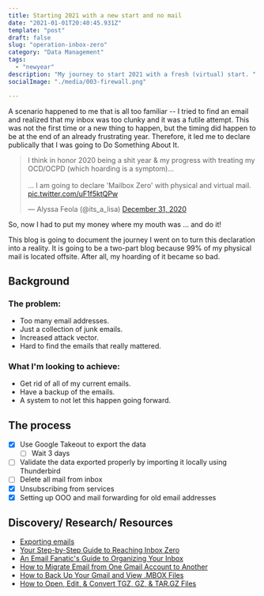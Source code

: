 ```yaml
---
title: Starting 2021 with a new start and no mail
date: "2021-01-01T20:40:45.931Z"
template: "post"
draft: false
slug: "operation-inbox-zero"
category: "Data Management"
tags:
  - "newyear"
description: "My journey to start 2021 with a fresh (virtual) start. "
socialImage: "./media/003-firewall.png"

---
```

A scenario happened to me that is all too familiar -- I tried to find an email and realized that my inbox was too clunky and it was a futile attempt. This was not the first time or a new thing to happen, but the timing did happen to be at the end of an already frustrating year. Therefore, it led me to declare publically that I was going to Do Something About It. 

<blockquote class="twitter-tweet"><p lang="en" dir="ltr">I think in honor 2020 being a shit year &amp; my progress with treating my OCD/OCPD (which hoarding is a symptom)... <br><br>... I am going to declare &#39;Mailbox Zero&#39; with physical and virtual mail. <a href="https://t.co/uF1f5ktQPw">pic.twitter.com/uF1f5ktQPw</a></p>&mdash; Alyssa Feola (@its_a_lisa) <a href="https://twitter.com/its_a_lisa/status/1344733460498419714?ref_src=twsrc%5Etfw">December 31, 2020</a></blockquote> <script async src="https://platform.twitter.com/widgets.js" charset="utf-8"></script>

So, now I had to put my money where my mouth was ... and do it!

This blog is going to document the journey I went on to turn this declaration into a reality. It is going to be a two-part blog because 99% of my physical mail is located offsite. After all, my hoarding of it became so bad. 

## Background

### The problem:

* Too many email addresses. 
* Just a collection of junk emails. 
* Increased attack vector.
* Hard to find the emails that really mattered. 

### What I'm looking to achieve:

* Get rid of all of my current emails.
* Have a backup of the emails.
* A system to not let this happen going forward. 

## The process
- [x] Use Google Takeout to export the data
  - [ ]  Wait 3 days
 - [ ]  Validate the data exported properly by importing it locally using Thunderbird
 - [ ]  Delete all mail from inbox
 - [x]  Unsubscribing from services
 - [x]  Setting up OOO and mail forwarding for old email addresses

## Discovery/ Research/ Resources

* [Exporting emails](https://support.google.com/accounts/answer/3024190?hl=en)
* [Your Step-by-Step Guide to Reaching Inbox Zero](https://www.themuse.com/advice/your-stepbystep-guide-to-reaching-inbox-zero-even-if-you-currently-have-1000-unread-emails)
* [An Email Fanatic's Guide to Organizing Your Inbox](https://www.themuse.com/advice/an-email-fanatics-guide-to-organizing-your-inbox)
* [How to Migrate Email from One Gmail Account to Another](https://lifehacker.com/how-to-migrate-email-from-one-gmail-account-to-another-5521065?utm_medium=sharefromsite&utm_source=lifehacker_twitter) 
* [How to Back Up Your Gmail and View .MBOX Files ](https://lifehacker.com/how-to-back-up-your-gmail-and-view-mbox-files-1827660389utm_medium=sharefromsite&utm_source=lifehacker_twitter)
* [How to Open, Edit, & Convert TGZ, GZ, & TAR.GZ Files](https://www.lifewire.com/what-are-tgz-gz-files-2622391)